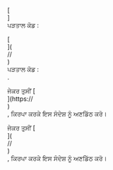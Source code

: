 [<br host>]<br action>ਪੜਤਾਲ ਕੋਡ :<br code>

[<br host>](<br protocol>//<br host>)<br action>ਪੜਤਾਲ ਕੋਡ :<br code>.

ਜੇਕਰ ਤੁਸੀਂ [<br host>](https://<br host>)<br action>, ਕਿਰਪਾ ਕਰਕੇ ਇਸ ਸੰਦੇਸ਼ ਨੂੰ ਅਣਡਿੱਠ ਕਰੋ।

ਜੇਕਰ ਤੁਸੀਂ [<br host>](<br protocol>//<br host>)<br action>, ਕਿਰਪਾ ਕਰਕੇ ਇਸ ਸੰਦੇਸ਼ ਨੂੰ ਅਣਡਿੱਠ ਕਰੋ।
